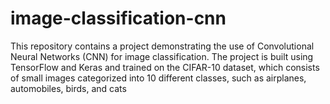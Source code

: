# image-classification-cnn
This repository contains a project demonstrating the use of Convolutional Neural Networks (CNN) for image classification. The project is built using TensorFlow and Keras and trained on the CIFAR-10 dataset, which consists of small images categorized into 10 different classes, such as airplanes, automobiles, birds, and cats
